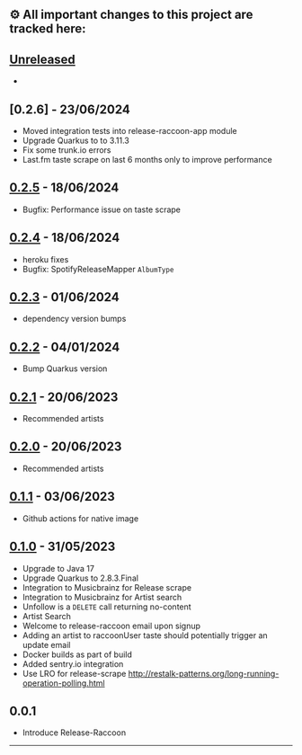 ## ⚙️ All important changes to this project are tracked here:

## [Unreleased]
-

## [0.2.6] - 23/06/2024

- Moved integration tests into release-raccoon-app module
- Upgrade Quarkus to to 3.11.3
- Fix some trunk.io errors
- Last.fm taste scrape on last 6 months only to improve performance

## [0.2.5] - 18/06/2024

- Bugfix: Performance issue on taste scrape

## [0.2.4] - 18/06/2024

- heroku fixes
- Bugfix: SpotifyReleaseMapper `AlbumType`

## [0.2.3] - 01/06/2024

- dependency version bumps

## [0.2.2] - 04/01/2024

- Bump Quarkus version

## [0.2.1] - 20/06/2023

- Recommended artists

## [0.2.0] - 20/06/2023

- Recommended artists

## [0.1.1] - 03/06/2023

- Github actions for native image

## [0.1.0] - 31/05/2023

- Upgrade to Java 17
- Upgrade Quarkus to 2.8.3.Final
- Integration to Musicbrainz for Release scrape
- Integration to Musicbrainz for Artist search
- Unfollow is a `DELETE` call returning no-content
- Artist Search
- Welcome to release-raccoon email upon signup
- Adding an artist to raccoonUser taste should potentially trigger an update email
- Docker builds as part of build
- Added sentry.io integration
- Use LRO for release-scrape <http://restalk-patterns.org/long-running-operation-polling.html>

## 0.0.1

- Introduce Release-Raccoon

---

[unreleased]: <https://github.com/jaivalis/release-raccoon/compare/0.2.5...jdevelop>
[0.2.5]: <https://github.com/jaivalis/release-raccoon/compare/0.2.5...0.2.4>
[0.2.4]: <https://github.com/jaivalis/release-raccoon/compare/0.2.4...0.2.3>
[0.2.3]: <https://github.com/jaivalis/release-raccoon/compare/0.2.3...0.2.2>
[0.2.2]: <https://github.com/jaivalis/release-raccoon/compare/0.2.2...0.2.1>
[0.2.1]: <https://github.com/jaivalis/release-raccoon/compare/0.2.0...0.2.1>
[0.2.0]: <https://github.com/jaivalis/release-raccoon/compare/0.1.0...0.2.0>
[0.1.1]: <https://github.com/jaivalis/release-raccoon/compare/0.1.0...0.1.1>
[0.1.0]: <https://github.com/jaivalis/release-raccoon/compare/0.0.1...0.1.0>
